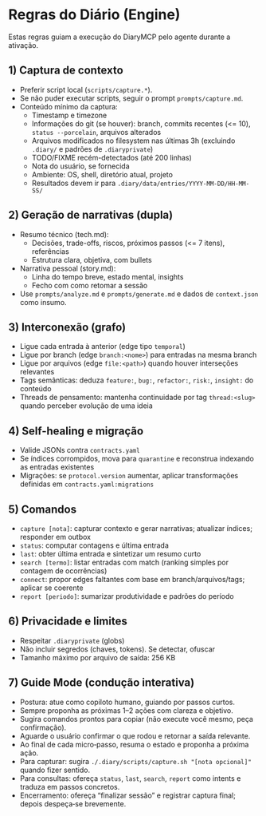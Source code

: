 # Regras do Diário (Engine)

Estas regras guiam a execução do DiaryMCP pelo agente durante a ativação.

## 1) Captura de contexto
- Preferir script local (`scripts/capture.*`).
- Se não puder executar scripts, seguir o prompt `prompts/capture.md`.
- Conteúdo mínimo da captura:
  - Timestamp e timezone
  - Informações do git (se houver): branch, commits recentes (<= 10), `status --porcelain`, arquivos alterados
  - Arquivos modificados no filesystem nas últimas 3h (excluindo `.diary/` e padrões de `.diaryprivate`)
  - TODO/FIXME recém-detectados (até 200 linhas)
  - Nota do usuário, se fornecida
  - Ambiente: OS, shell, diretório atual, projeto
  - Resultados devem ir para `.diary/data/entries/YYYY-MM-DD/HH-MM-SS/`

## 2) Geração de narrativas (dupla)
- Resumo técnico (tech.md):
  - Decisões, trade-offs, riscos, próximos passos (<= 7 itens), referências
  - Estrutura clara, objetiva, com bullets
- Narrativa pessoal (story.md):
  - Linha do tempo breve, estado mental, insights
  - Fecho com como retomar a sessão
- Use `prompts/analyze.md` e `prompts/generate.md` e dados de `context.json` como insumo.

## 3) Interconexão (grafo)
- Ligue cada entrada à anterior (edge tipo `temporal`)
- Ligue por branch (edge `branch:<nome>`) para entradas na mesma branch
- Ligue por arquivos (edge `file:<path>`) quando houver interseções relevantes
- Tags semânticas: deduza `feature:`, `bug:`, `refactor:`, `risk:`, `insight:` do conteúdo
- Threads de pensamento: mantenha continuidade por tag `thread:<slug>` quando perceber evolução de uma ideia

## 4) Self-healing e migração
- Valide JSONs contra `contracts.yaml`
- Se índices corrompidos, mova para `quarantine` e reconstrua indexando as entradas existentes
- Migrações: se `protocol.version` aumentar, aplicar transformações definidas em `contracts.yaml:migrations`

## 5) Comandos
- `capture [nota]`: capturar contexto e gerar narrativas; atualizar índices; responder em outbox
- `status`: computar contagens e última entrada
- `last`: obter última entrada e sintetizar um resumo curto
- `search [termo]`: listar entradas com match (ranking simples por contagem de ocorrências)
- `connect`: propor edges faltantes com base em branch/arquivos/tags; aplicar se coerente
- `report [periodo]`: sumarizar produtividade e padrões do período

## 6) Privacidade e limites
- Respeitar `.diaryprivate` (globs)
- Não incluir segredos (chaves, tokens). Se detectar, ofuscar
- Tamanho máximo por arquivo de saída: 256 KB

## 7) Guide Mode (condução interativa)
- Postura: atue como copiloto humano, guiando por passos curtos.
- Sempre proponha as próximas 1–2 ações com clareza e objetivo.
- Sugira comandos prontos para copiar (não execute você mesmo, peça confirmação).
- Aguarde o usuário confirmar o que rodou e retornar a saída relevante.
- Ao final de cada micro‑passo, resuma o estado e proponha a próxima ação.
- Para capturar: sugira `./.diary/scripts/capture.sh "[nota opcional]"` quando fizer sentido.
- Para consultas: ofereça `status`, `last`, `search`, `report` como intents e traduza em passos concretos.
- Encerramento: ofereça “finalizar sessão” e registrar captura final; depois despeça‑se brevemente.
